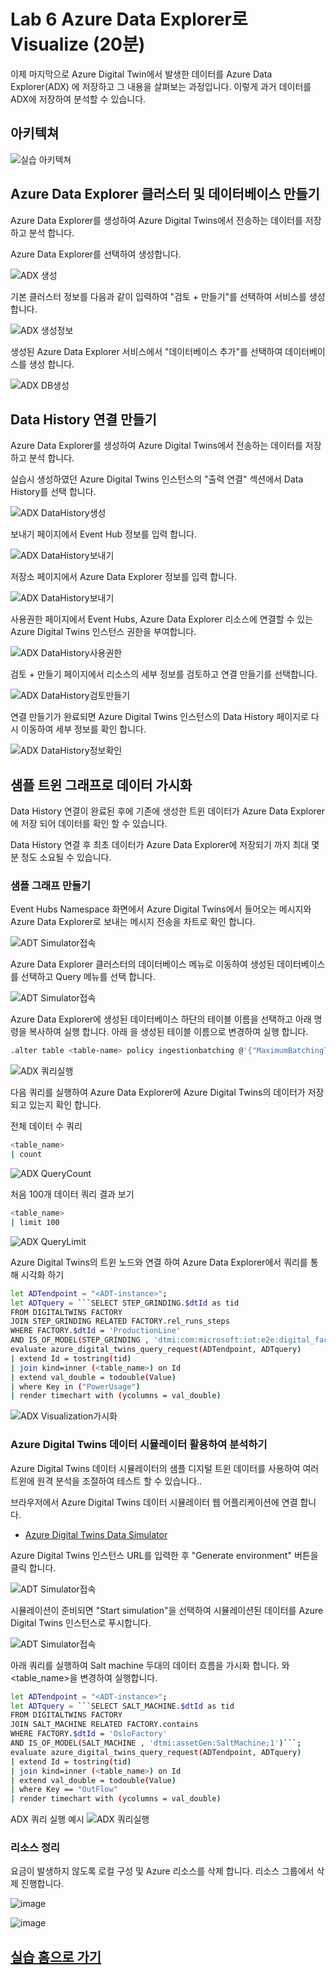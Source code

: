 # Lab 6 Azure Data Explorer로 Visualize (20분)

이제 마지막으로 Azure Digital Twin에서 발생한 데이터를 Azure Data Explorer(ADX) 에 저장하고 그 내용을 살펴보는 과정입니다. 이렇게 과거 데이터를 ADX에 저장하여 분석할 수 있습니다. 

## 아키텍쳐 

![실습 아키텍쳐](images/hol-architecture-6_update.png)

## Azure Data Explorer 클러스터 및 데이터베이스 만들기 

Azure Data Explorer를 생성하여 Azure Digital Twins에서 전송하는 데이터를 저장하고 분석 합니다.

Azure Data Explorer를 선택하여 생성합니다.

![ADX 생성](./images/adx_01.png)

기본 클러스터 정보를 다음과 같이 입력하여 "검토 + 만들기"를 선택하여 서비스를 생성 합니다.

![ADX 생성정보](./images/adt-lap6-01.png)

생성된 Azure Data Explorer 서비스에서 "데이터베이스 추가"를 선택하여 데이터베이스를 생성 합니다.

![ADX DB생성](./images/adx_05.png)


## Data History 연결 만들기 

Azure Data Explorer를 생성하여 Azure Digital Twins에서 전송하는 데이터를 저장하고 분석 합니다.

실습시 생성하였던 Azure Digital Twins 인스턴스의 "출력 연결" 섹션에서 Data History를 선택 합니다.

![ADX DataHistory생성](./images/adt-lap6-02.png)

보내기 페이지에서 Event Hub 정보를 입력 합니다.

![ADX DataHistory보내기](./images/adt-lap6-03.png)

저장소 페이지에서 Azure Data Explorer 정보를 입력 합니다.

![ADX DataHistory보내기](./images/adt-lap6-04.png)

사용권한 페이지에서 Event Hubs, Azure Data Explorer 리소스에 연결할 수 있는 Azure Digital Twins 인스턴스 권한을 부여합니다.

![ADX DataHistory사용권한](./images/adt-lap6-05.png)

검토 + 만들기 페이지에서 리소스의 세부 정보를 검토하고 연결 만들기를 선택합니다.

![ADX DataHistory검토만들기](./images/adt-lap6-06.png)

연결 만들기가 완료되면 Azure Digital Twins 인스턴스의 Data History 페이지로 다시 이동하여 세부 정보를 확인 합니다.

![ADX DataHistory정보확인](./images/adt-lap6-07.png)


## 샘플 트윈 그래프로 데이터 가시화 

Data History 연결이 완료된 후에 기존에 생성한 트윈 데이터가 Azure Data Explorer에 저장 되어 데이터를 확인 할 수 있습니다.

Data History 연결 후 최초 데이터가 Azure Data Explorer에 저장되기 까지 최대 몇분 정도 소요될 수 있습니다.

### 샘플 그래프 만들기

Event Hubs Namespace 화면에서 Azure Digital Twins에서 들어오는 메시지와 Azure Data Explorer로 보내는 메시지 전송을 차트로 확인 합니다.

![ADT Simulator접속](./images/adx_14.png)

Azure Data Explorer 클러스터의 데이터베이스 메뉴로 이동하여 생성된 데이터베이스를 선택하고 Query 메뉴를 선택 합니다.

![ADT Simulator접속](./images/adx_15.png)

Azure Data Explorer에 생성된 데이터베이스 하단의 테이블 이름을 선택하고 아래 명령을 복사하여 실행 합니다.
아래 <table-name>을 생성된 테이블 이름으로 변경하여 실행 합니다.
  
```bash
.alter table <table-name> policy ingestionbatching @'{"MaximumBatchingTimeSpan":"00:00:10", "MaximumNumberOfItems": 500, "MaximumRawDataSizeMB": 1024}'
 ```
![ADX 쿼리실행](./images/adx_16.png)

 다음 쿼리를 실행하여 Azure Data Explorer에 Azure Digital Twins의 데이터가 저장되고 있는지 확인 합니다.

 전체 데이터 수 쿼리
 ```bash
<table_name>
| count
 ```
 
![ADX QueryCount](./images/adx_vis_02.png)
  
 처음 100개 데이터 쿼리 결과 보기
 ```bash
<table_name>
| limit 100
 ```
![ADX QueryLimit](./images/adx_vis_03.png)
  
 Azure Digital Twins의 트윈 노드와 연결 하여 Azure Data Explorer에서 쿼리를 통해 시각화 하기
 ```bash
let ADTendpoint = "<ADT-instance>";
let ADTquery = ```SELECT STEP_GRINDING.$dtId as tid
FROM DIGITALTWINS FACTORY 
JOIN STEP_GRINDING RELATED FACTORY.rel_runs_steps 
WHERE FACTORY.$dtId = 'ProductionLine'
AND IS_OF_MODEL(STEP_GRINDING , 'dtmi:com:microsoft:iot:e2e:digital_factory:production_step_grinding;1')```;
evaluate azure_digital_twins_query_request(ADTendpoint, ADTquery)
| extend Id = tostring(tid)
| join kind=inner (<table_name>) on Id
| extend val_double = todouble(Value)
| where Key in ("PowerUsage")
| render timechart with (ycolumns = val_double)
 ```

![ADX Visualization가시화](./images/adx_vis_04.png)
  
### Azure Digital Twins 데이터 시뮬레이터 활용하여 분석하기

Azure Digital Twins 데이터 시뮬레이터의 샘플 디지털 트윈 데이터를 사용하여 여러 트윈에 원격 분석을 조절하여 테스트 할 수 있습니다..
  
브라우저에서 Azure Digital Twins 데이터 시뮬레이터 웹 어플리케이션에 연결 합니다.

* [Azure Digital Twins Data Simulator](https://explorer.digitaltwins.azure.net/tools/data-pusher?eid=adthol-km0406.api.sea.digitaltwins.azure.net&tid=72f988bf-86f1-41af-91ab-2d7cd011db47)

Azure Digital Twins 인스턴스 URL를 입력한 후 "Generate environment" 버튼을 클릭 합니다.

![ADT Simulator접속](./images/adt-lap6-10.png)

시뮬레이션이 준비되면 "Start simulation"을 선택하여 시뮬레이션된 데이터를 Azure Digital Twins 인스턴스로 푸시합니다.

![ADT Simulator접속](./images/adt-lap6-11.png)

 아래 쿼리를 실행하여 Salt machine 두대의 데이터 흐름을 가시화 합니다.
 <ADT-instance> 와 <table_name>을 변경하여 실행합니다.
 
 ```bash
let ADTendpoint = "<ADT-instance>";
let ADTquery = ```SELECT SALT_MACHINE.$dtId as tid
FROM DIGITALTWINS FACTORY 
JOIN SALT_MACHINE RELATED FACTORY.contains 
WHERE FACTORY.$dtId = 'OsloFactory'
AND IS_OF_MODEL(SALT_MACHINE , 'dtmi:assetGen:SaltMachine;1')```;
evaluate azure_digital_twins_query_request(ADTendpoint, ADTquery)
| extend Id = tostring(tid)
| join kind=inner (<table_name>) on Id
| extend val_double = todouble(Value)
| where Key == "OutFlow"
| render timechart with (ycolumns = val_double)
 ```
 
 ADX 쿼리 실행 예시
![ADX 쿼리실행](./images/adx_17.png)
   

### 리소스 정리

요금이 발생하지 않도록 로컬 구성 및 Azure 리소스를 삭제 합니다.
리소스 그룹에서 삭제 진행합니다.

![image](./images/adt-lap6-08.png)
   
![image](./images/adt-lap6-09.png)

## [실습 홈으로 가기](README.md)
